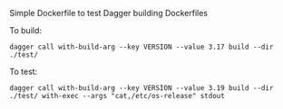 Simple Dockerfile to test Dagger building Dockerfiles

To build:

`dagger call with-build-arg --key VERSION --value 3.17 build --dir ./test/`

To test:

`dagger call with-build-arg --key VERSION --value 3.19 build --dir ./test/ with-exec --args "cat,/etc/os-release" stdout`
